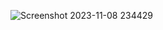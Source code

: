 

![Screenshot 2023-11-08 234429](https://github.com/Eng-Murad/Weather-App/assets/133163934/0a11dc43-7e7b-4ee4-a48c-56a0565de6d2)
